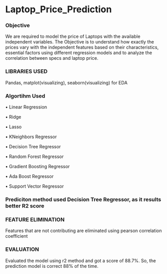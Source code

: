 # Laptop_Price_Prediction

### Objective

We are required to model the price of Laptops with the available independent variables. The Objective is to understand how exactly the prices vary with the independent features based on  their characteristics, essential factors using different regression models and to analyze the correlation between specs and laptop price.

### LIBRARIES USED

Pandas, matplot(visualizing), seaborn(visualizing) for EDA

### Algortihm Used

•	Linear Regression

•	Ridge

•	Lasso

•	KNeighbors Regressor

•	Decision Tree Regressor

•	Random Forest Regressor

•	Gradient Boosting Regressor

•	Ada Boost Regressor

•	Support Vector Regressor

### Prediciton method used Decision Tree Regressor, as it results better R2 score


### FEATURE ELIMINATION 
Features that are not contributing are eliminated using pearson correlation coefficient


### EVALUATION
Evaluated the model using r2 method and got a score of 88.7%. So, the prediction model is correct 88% of the time.
